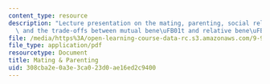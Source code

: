```yaml
---
content_type: resource
description: "Lecture presentation on the mating, parenting, social relationships,\
  \ and the trade-offs between mutual bene\uFB01t and relative bene\uFB01t."
file: /media/https%3A/open-learning-course-data-rc.s3.amazonaws.com/9-916-special-topics-social-animals-fall-2009/308cba2e0a3e3ca023d0ae16ed2c9400_MIT9_916F09_lec10.pdf
file_type: application/pdf
resourcetype: Document
title: Mating & Parenting
uid: 308cba2e-0a3e-3ca0-23d0-ae16ed2c9400
---
```

